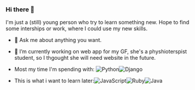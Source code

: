 ### Hi there 👋
I'm just a (still) young person who try to learn something new. Hope to find some interships or work, where I could use my new skills.

<!--
**rarity96/rarity96** is a ✨ _special_ ✨ repository because its `README.md` (this file) appears on your GitHub profile.

Here are some ideas to get you started:

- 

- 👯 I’m looking to collaborate on ...
- 🤔 I’m looking for help with ...

- 📫 How to reach me: ...
- 😄 Pronouns: ...
- ⚡ Fun fact: ...
-->
- 💬 Ask me about anything you want.
- 🔭 I’m currently working on web app for my GF, she's a physhioterspist student, so I thgought she will need website in the future. 
- Most my time I'm spending with:
![Python](https://img.shields.io/badge/python-3670A0?style=for-the-badge&logo=python&logoColor=ffdd54)![Django](https://img.shields.io/badge/django-%23092E20.svg?style=for-the-badge&logo=django&logoColor=white)

- This is what i want to learn later:![JavaScript](https://img.shields.io/badge/javascript-%23323330.svg?style=for-the-badge&logo=javascript&logoColor=%23F7DF1E)![Ruby](https://img.shields.io/badge/ruby-%23CC342D.svg?style=for-the-badge&logo=ruby&logoColor=white)![Java](https://img.shields.io/badge/java-%23ED8B00.svg?style=for-the-badge&logo=java&logoColor=white)
